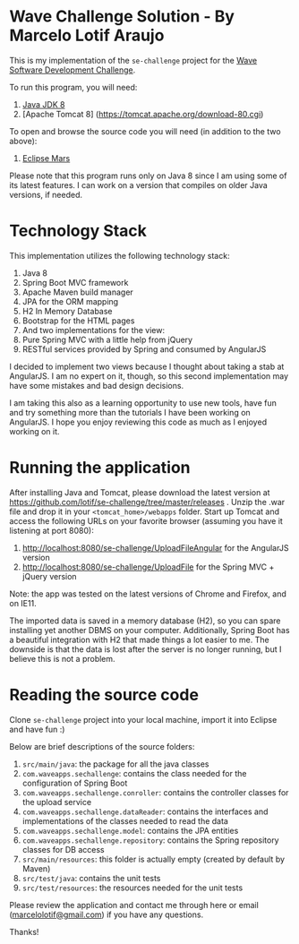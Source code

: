# Wave Challenge Solution - By Marcelo Lotif Araujo
This is my implementation of the `se-challenge` project for the [Wave Software Development Challenge](https://github.com/wvchallenges/se-challenge).

To run this program, you will need:

1. [Java JDK 8](http://www.oracle.com/technetwork/java/javase/downloads/index.html) 
2. [Apache Tomcat 8] (https://tomcat.apache.org/download-80.cgi)
	
To open and browse the source code you will need (in addition to the two above):

1. [Eclipse Mars](http://www.eclipse.org/downloads/packages/eclipse-ide-java-ee-developers/marsr)
	
Please note that this program runs only on Java 8 since I am using some of its latest features. I can work on a version that compiles on older Java versions, if needed.

# Technology Stack
This implementation utilizes the following technology stack:

1. Java 8
2. Spring Boot MVC framework
3. Apache Maven build manager 
4. JPA for the ORM mapping
5. H2 In Memory Database
6. Bootstrap for the HTML pages
7. And two implementations for the view:
 1. Pure Spring MVC with a little help from jQuery
 2. RESTful services provided by Spring and consumed by AngularJS

I decided to implement two views because I thought about taking a stab at AngularJS. I am no expert on it, though, so this second implementation may have some mistakes and bad design decisions. 

I am taking this also as a learning opportunity to use new tools, have fun and try something more than the tutorials I have been working on AngularJS. I hope you enjoy reviewing this code as much as I enjoyed working on it.

# Running the application
After installing Java and Tomcat, please download the latest version at https://github.com/lotif/se-challenge/tree/master/releases . Unzip the .war file and drop it in your `<tomcat_home>/webapps` folder. Start up Tomcat and access the following URLs on your favorite browser (assuming you have it listening at port 8080):

1. [http://localhost:8080/se-challenge/UploadFileAngular](http://localhost:8080/se-challenge/UploadFileAngular) for the AngularJS version
2. [http://localhost:8080/se-challenge/UploadFile](http://localhost:8080/se-challenge/UploadFile) for the Spring MVC + jQuery version
	
Note: the app was tested on the latest versions of Chrome and Firefox, and on IE11.

The imported data is saved in a memory database (H2), so you can spare installing yet another DBMS on your computer. Additionally, Spring Boot has a beautiful integration with H2 that made things a lot easier to me. The downside is that the data is lost after the server is no longer running, but I believe this is not a problem.

# Reading the source code
Clone `se-challenge` project into your local machine, import it into Eclipse and have fun :)

Below are brief descriptions of the source folders:

1. `src/main/java`: the package for all the java classes
 1. `com.waveapps.sechallenge`: contains the class needed for the configuration of Spring Boot
 2. `com.waveapps.sechallenge.conroller`: contains the controller classes for the upload service
 3. `com.waveapps.sechallenge.dataReader`: contains the interfaces and implementations of the classes needed to read the  data
 4. `com.waveapps.sechallenge.model`: contains the JPA entities
 5. `com.waveapps.sechallenge.repository`: contains the Spring repository classes for DB access
2. `src/main/resources`: this folder is actually empty (created by default by Maven)
3. `src/test/java`: contains the unit tests
4. `src/test/resources`: the resources needed for the unit tests

Please review the application and contact me through here or email (marcelolotif@gmail.com) if you have any questions.

Thanks!
